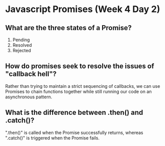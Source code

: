 # Javascript Promises (Week 4 Day 2)

## What are the three states of a Promise?
1. Pending
2. Resolved
3. Rejected

## How do promises seek to resolve the issues of "callback hell"?

Rather than trying to maintain a strict sequencing of callbacks, we can use Promises to chain functions together while still running our code on an asynchronous pattern.

## What is the difference between .then() and .catch()?

".then()" is called when the Promise successfully returns, whereas ".catch()" is triggered when the Promise fails.